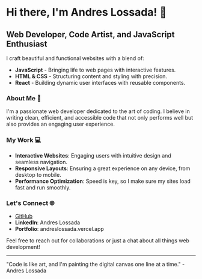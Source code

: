# Hi there, I'm Andres Lossada! 👋

## Web Developer, Code Artist, and JavaScript Enthusiast

I craft beautiful and functional websites with a blend of:

- **JavaScript** - Bringing life to web pages with interactive features.
- **HTML & CSS** - Structuring content and styling with precision.
- **React** - Building dynamic user interfaces with reusable components.

### About Me 🚀

I'm a passionate web developer dedicated to the art of coding. I believe in writing clean, efficient, and accessible code that not only performs well but also provides an engaging user experience.

### My Work 💻

- **Interactive Websites**: Engaging users with intuitive design and seamless navigation.
- **Responsive Layouts**: Ensuring a great experience on any device, from desktop to mobile.
- **Performance Optimization**: Speed is key, so I make sure my sites load fast and run smoothly.

### Let's Connect 🌐

- [GitHub](https://github.com/dresan22)
- **LinkedIn**: Andres Lossada 
- **Portfolio**: andreslossada.vercel.app 

Feel free to reach out for collaborations or just a chat about all things web development!

---

"Code is like art, and I'm painting the digital canvas one line at a time." - Andres Lossada
